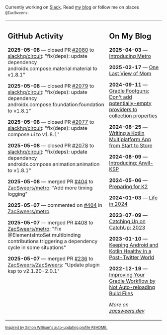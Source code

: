 Currently working on [Slack](https://slack.com/). Read [my blog](https://zacsweers.dev/) or follow me on places `@ZacSweers`.

<table><tr><td valign="top" width="60%">

## GitHub Activity
<!-- githubActivity starts -->
**2025-05-08** — closed PR [#2080](https://github.com/slackhq/circuit/pull/2080) to [slackhq/circuit](https://github.com/slackhq/circuit): "fix(deps): update dependency androidx.compose.material:material to v1.8.1"

**2025-05-08** — closed PR [#2079](https://github.com/slackhq/circuit/pull/2079) to [slackhq/circuit](https://github.com/slackhq/circuit): "fix(deps): update dependency androidx.compose.foundation:foundation to v1.8.1"

**2025-05-08** — closed PR [#2077](https://github.com/slackhq/circuit/pull/2077) to [slackhq/circuit](https://github.com/slackhq/circuit): "fix(deps): update compose.ui to v1.8.1"

**2025-05-08** — closed PR [#2078](https://github.com/slackhq/circuit/pull/2078) to [slackhq/circuit](https://github.com/slackhq/circuit): "fix(deps): update dependency androidx.compose.animation:animation to v1.8.1"

**2025-05-08** — merged PR [#404](https://github.com/ZacSweers/metro/pull/404) to [ZacSweers/metro](https://github.com/ZacSweers/metro): "Add more timing logging"

**2025-05-07** — commented on [#404](https://github.com/ZacSweers/metro/pull/404#issuecomment-2861662625) in [ZacSweers/metro](https://github.com/ZacSweers/metro)

**2025-05-07** — merged PR [#408](https://github.com/ZacSweers/metro/pull/408) to [ZacSweers/metro](https://github.com/ZacSweers/metro): "Fix @ElementsIntoSet multibinding contributions triggering a dependency cycle in some situations"

**2025-05-07** — merged PR [#236](https://github.com/ZacSweers/ZacSweers/pull/236) to [ZacSweers/ZacSweers](https://github.com/ZacSweers/ZacSweers): "Update plugin ksp to v2.1.20-2.0.1"
<!-- githubActivity ends -->
</td><td valign="top" width="40%">

## On My Blog
<!-- blog starts -->
**2025-04-03** — [Introducing Metro](https://www.zacsweers.dev/introducing-metro/)

**2025-02-17** — [One Last View of Mom](https://www.zacsweers.dev/one-last-view-of-mom/)

**2024-09-11** — [Gradle Footguns: Don't add potentially-empty providers to collection properties](https://www.zacsweers.dev/gradle-footgun-adding-empty-providers-to-collection-properties/)

**2024-08-25** — [Writing a Kotlin Multiplatform App from Start to Store](https://www.zacsweers.dev/writing-a-kotlin-multiplatform-app-from-start-to-store/)

**2024-08-09** — [Introducing: Anvil-KSP](https://www.zacsweers.dev/introducing-anvil-ksp/)

**2024-05-06** — [Preparing for K2](https://www.zacsweers.dev/preparing-for-k2/)

**2024-01-03** — [Life in 2024](https://www.zacsweers.dev/life-in-2024/)

**2023-07-09** — [Catching Up on CatchUp: 2023](https://www.zacsweers.dev/catching-up-on-catchup-2023/)

**2023-01-10** — [Keeping Android and Kotlin Healthy in a Post-Twitter World](https://www.zacsweers.dev/keeping-android-healthy/)

**2022-12-19** — [Improving Your Gradle Workflow by Not Auto-reloading Build Files](https://www.zacsweers.dev/improving-your-workflow-by-not-auto-reloading-build-files/)
<!-- blog ends -->
_More on [zacsweers.dev](https://zacsweers.dev/)_
</td></tr></table>

<sub><a href="https://simonwillison.net/2020/Jul/10/self-updating-profile-readme/">Inspired by Simon Willison's auto-updating profile README.</a></sub>